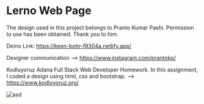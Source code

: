 # Lerno Web Page

The design used in this project belongs to Pranto Kumar Pashi. Permission to use has been obtained. Thank you to him.

Demo Link: https://keen-bohr-f9304a.netlify.app/

Designer communication --> https://www.instagram.com/prantokp/

Kodluyoruz Adana Full Stack Web Developer Homework. In this assignment, I coded a design using html, css and bootstrap. --> https://www.kodluyoruz.org/


![asd](https://user-images.githubusercontent.com/75198130/107148901-c8b7c700-6966-11eb-8d09-e9058b4dc30c.PNG)

